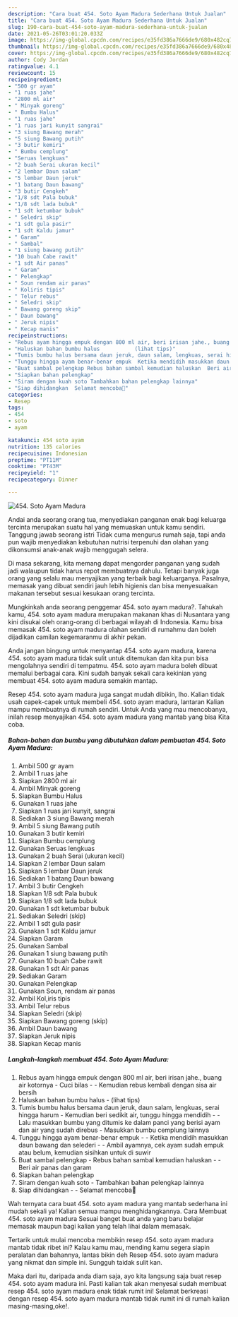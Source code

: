 ```yaml
---
description: "Cara buat 454. Soto Ayam Madura Sederhana Untuk Jualan"
title: "Cara buat 454. Soto Ayam Madura Sederhana Untuk Jualan"
slug: 190-cara-buat-454-soto-ayam-madura-sederhana-untuk-jualan
date: 2021-05-26T03:01:20.033Z
image: https://img-global.cpcdn.com/recipes/e35fd386a7666de9/680x482cq70/454-soto-ayam-madura-foto-resep-utama.jpg
thumbnail: https://img-global.cpcdn.com/recipes/e35fd386a7666de9/680x482cq70/454-soto-ayam-madura-foto-resep-utama.jpg
cover: https://img-global.cpcdn.com/recipes/e35fd386a7666de9/680x482cq70/454-soto-ayam-madura-foto-resep-utama.jpg
author: Cody Jordan
ratingvalue: 4.1
reviewcount: 15
recipeingredient:
- "500 gr ayam"
- "1 ruas jahe"
- "2800 ml air"
- " Minyak goreng"
- " Bumbu Halus"
- "1 ruas jahe"
- "1 ruas jari kunyit sangrai"
- "3 siung Bawang merah"
- "5 siung Bawang putih"
- "3 butir kemiri"
- " Bumbu cemplung"
- "Seruas lengkuas"
- "2 buah Serai ukuran kecil"
- "2 lembar Daun salam"
- "5 lembar Daun jeruk"
- "1 batang Daun bawang"
- "3 butir Cengkeh"
- "1/8 sdt Pala bubuk"
- "1/8 sdt lada bubuk"
- "1 sdt ketumbar bubuk"
- " Seledri skip"
- "1 sdt gula pasir"
- "1 sdt Kaldu jamur"
- " Garam"
- " Sambal"
- "1 siung bawang putih"
- "10 buah Cabe rawit"
- "1 sdt Air panas"
- " Garam"
- " Pelengkap"
- " Soun rendam air panas"
- " Koliris tipis"
- " Telur rebus"
- " Seledri skip"
- " Bawang goreng skip"
- " Daun bawang"
- " Jeruk nipis"
- " Kecap manis"
recipeinstructions:
- "Rebus ayam hingga empuk dengan 800 ml air, beri irisan jahe., buang air kotornya Cuci bilas  Kemudian rebus kembali dengan sisa air bersih"
- "Haluskan bahan bumbu halus           (lihat tips)"
- "Tumis bumbu halus bersama daun jeruk, daun salam, lengkuas, serai hingga harum Kemudian beri sedikit air, tunggu hingga mendidih  Lalu masukkan bumbu yang ditumis ke dalam panci yang berisi ayam dan air yang sudah direbus Masukkan bumbu cemplung lainnya"
- "Tunggu hingga ayam benar-benar empuk  Ketika mendidih masukkan daun bawang dan selederi  Ambil ayamnya, cek ayam sudah empuk atau belum, kemudian sisihkan untuk di suwir"
- "Buat sambal pelengkap Rebus bahan sambal kemudian haluskan  Beri air panas dan garam"
- "Siapkan bahan pelengkap"
- "Siram dengan kuah soto Tambahkan bahan pelengkap lainnya"
- "Siap dihidangkan  Selamat mencoba💜"
categories:
- Resep
tags:
- 454
- soto
- ayam

katakunci: 454 soto ayam 
nutrition: 135 calories
recipecuisine: Indonesian
preptime: "PT11M"
cooktime: "PT43M"
recipeyield: "1"
recipecategory: Dinner

---
```



![454. Soto Ayam Madura](https://img-global.cpcdn.com/recipes/e35fd386a7666de9/680x482cq70/454-soto-ayam-madura-foto-resep-utama.jpg)

Andai anda seorang orang tua, menyediakan panganan enak bagi keluarga tercinta merupakan suatu hal yang memuaskan untuk kamu sendiri. Tanggung jawab seorang istri Tidak cuma mengurus rumah saja, tapi anda pun wajib menyediakan kebutuhan nutrisi terpenuhi dan olahan yang dikonsumsi anak-anak wajib menggugah selera.

Di masa  sekarang, kita memang dapat mengorder panganan yang sudah jadi walaupun tidak harus repot membuatnya dahulu. Tetapi banyak juga orang yang selalu mau menyajikan yang terbaik bagi keluarganya. Pasalnya, memasak yang dibuat sendiri jauh lebih higienis dan bisa menyesuaikan makanan tersebut sesuai kesukaan orang tercinta. 



Mungkinkah anda seorang penggemar 454. soto ayam madura?. Tahukah kamu, 454. soto ayam madura merupakan makanan khas di Nusantara yang kini disukai oleh orang-orang di berbagai wilayah di Indonesia. Kamu bisa memasak 454. soto ayam madura olahan sendiri di rumahmu dan boleh dijadikan camilan kegemaranmu di akhir pekan.

Anda jangan bingung untuk menyantap 454. soto ayam madura, karena 454. soto ayam madura tidak sulit untuk ditemukan dan kita pun bisa mengolahnya sendiri di tempatmu. 454. soto ayam madura boleh dibuat memalui berbagai cara. Kini sudah banyak sekali cara kekinian yang membuat 454. soto ayam madura semakin mantap.

Resep 454. soto ayam madura juga sangat mudah dibikin, lho. Kalian tidak usah capek-capek untuk membeli 454. soto ayam madura, lantaran Kalian mampu membuatnya di rumah sendiri. Untuk Anda yang mau mencobanya, inilah resep menyajikan 454. soto ayam madura yang mantab yang bisa Kita coba.

<!--inarticleads1-->

##### Bahan-bahan dan bumbu yang dibutuhkan dalam pembuatan 454. Soto Ayam Madura:

1. Ambil 500 gr ayam
1. Ambil 1 ruas jahe
1. Siapkan 2800 ml air
1. Ambil  Minyak goreng
1. Siapkan  Bumbu Halus
1. Gunakan 1 ruas jahe
1. Siapkan 1 ruas jari kunyit, sangrai
1. Sediakan 3 siung Bawang merah
1. Ambil 5 siung Bawang putih
1. Gunakan 3 butir kemiri
1. Siapkan  Bumbu cemplung
1. Gunakan Seruas lengkuas
1. Gunakan 2 buah Serai (ukuran kecil)
1. Siapkan 2 lembar Daun salam
1. Siapkan 5 lembar Daun jeruk
1. Sediakan 1 batang Daun bawang
1. Ambil 3 butir Cengkeh
1. Siapkan 1/8 sdt Pala bubuk
1. Siapkan 1/8 sdt lada bubuk
1. Gunakan 1 sdt ketumbar bubuk
1. Sediakan  Seledri (skip)
1. Ambil 1 sdt gula pasir
1. Gunakan 1 sdt Kaldu jamur
1. Siapkan  Garam
1. Gunakan  Sambal
1. Gunakan 1 siung bawang putih
1. Gunakan 10 buah Cabe rawit
1. Gunakan 1 sdt Air panas
1. Sediakan  Garam
1. Gunakan  Pelengkap
1. Gunakan  Soun, rendam air panas
1. Ambil  Kol,iris tipis
1. Ambil  Telur rebus
1. Siapkan  Seledri (skip)
1. Siapkan  Bawang goreng (skip)
1. Ambil  Daun bawang
1. Siapkan  Jeruk nipis
1. Siapkan  Kecap manis




<!--inarticleads2-->

##### Langkah-langkah membuat 454. Soto Ayam Madura:

1. Rebus ayam hingga empuk dengan 800 ml air, beri irisan jahe., buang air kotornya - Cuci bilas -  - Kemudian rebus kembali dengan sisa air bersih
1. Haluskan bahan bumbu halus -           (lihat tips)
1. Tumis bumbu halus bersama daun jeruk, daun salam, lengkuas, serai hingga harum - Kemudian beri sedikit air, tunggu hingga mendidih -  - Lalu masukkan bumbu yang ditumis ke dalam panci yang berisi ayam dan air yang sudah direbus - Masukkan bumbu cemplung lainnya
1. Tunggu hingga ayam benar-benar empuk -  - Ketika mendidih masukkan daun bawang dan selederi -  - Ambil ayamnya, cek ayam sudah empuk atau belum, kemudian sisihkan untuk di suwir
1. Buat sambal pelengkap - Rebus bahan sambal kemudian haluskan -  - Beri air panas dan garam
1. Siapkan bahan pelengkap
1. Siram dengan kuah soto - Tambahkan bahan pelengkap lainnya
1. Siap dihidangkan -  - Selamat mencoba💜




Wah ternyata cara buat 454. soto ayam madura yang mantab sederhana ini mudah sekali ya! Kalian semua mampu menghidangkannya. Cara Membuat 454. soto ayam madura Sesuai banget buat anda yang baru belajar memasak maupun bagi kalian yang telah lihai dalam memasak.

Tertarik untuk mulai mencoba membikin resep 454. soto ayam madura mantab tidak ribet ini? Kalau kamu mau, mending kamu segera siapin peralatan dan bahannya, lantas bikin deh Resep 454. soto ayam madura yang nikmat dan simple ini. Sungguh taidak sulit kan. 

Maka dari itu, daripada anda diam saja, ayo kita langsung saja buat resep 454. soto ayam madura ini. Pasti kalian tak akan menyesal sudah membuat resep 454. soto ayam madura enak tidak rumit ini! Selamat berkreasi dengan resep 454. soto ayam madura mantab tidak rumit ini di rumah kalian masing-masing,oke!.

